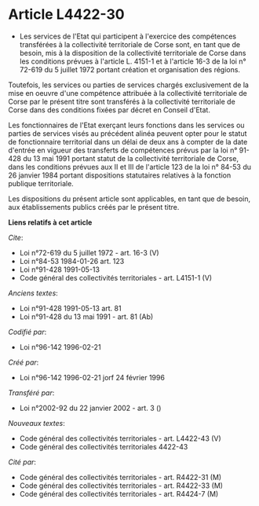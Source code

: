 # Article L4422-30

- Les services de l'Etat qui participent à l'exercice des compétences transférées à la collectivité territoriale de Corse
sont, en tant que de besoin, mis à la disposition de la collectivité territoriale de Corse dans les conditions prévues à
l'article L. 4151-1 et à l'article 16-3 de la loi n° 72-619 du 5 juillet 1972 portant création et organisation des régions.

Toutefois, les services ou parties de services chargés exclusivement de la mise en oeuvre d'une compétence attribuée à la
collectivité territoriale de Corse par le présent titre sont transférés à la collectivité territoriale de Corse dans des
conditions fixées par décret en Conseil d'Etat.

Les fonctionnaires de l'Etat exerçant leurs fonctions dans les services ou parties de services visés au précédent alinéa
peuvent opter pour le statut de fonctionnaire territorial dans un délai de deux ans à compter de la date d'entrée en vigueur
des transferts de compétences prévus par la loi n° 91-428 du 13 mai 1991 portant statut de la collectivité territoriale de
Corse, dans les conditions prévues aux II et III de l'article 123 de la loi n° 84-53 du 26 janvier 1984 portant dispositions
statutaires relatives à la fonction publique territoriale.

Les dispositions du présent article sont applicables, en tant que de besoin, aux établissements publics créés par le présent
titre.

**Liens relatifs à cet article**

_Cite_:

  - Loi n°72-619 du 5 juillet 1972 - art. 16-3 (V)
  - Loi n°84-53 1984-01-26 art. 123
  - Loi n°91-428 1991-05-13
  - Code général des collectivités territoriales - art. L4151-1 (V)

_Anciens textes_:

  - Loi n°91-428 1991-05-13 art. 81
  - Loi n°91-428 du 13 mai 1991 - art. 81 (Ab)

_Codifié par_:

  - Loi n°96-142 1996-02-21

_Créé par_:

  - Loi n°96-142 1996-02-21 jorf 24 février 1996

_Transféré par_:

  - Loi n°2002-92 du 22 janvier 2002 - art. 3 ()

_Nouveaux textes_:

  - Code général des collectivités territoriales - art. L4422-43 (V)
  - Code général des collectivités territoriales 4422-43

_Cité par_:

  - Code général des collectivités territoriales - art. R4422-31 (M)
  - Code général des collectivités territoriales - art. R4422-33 (M)
  - Code général des collectivités territoriales - art. R4424-7 (M)
